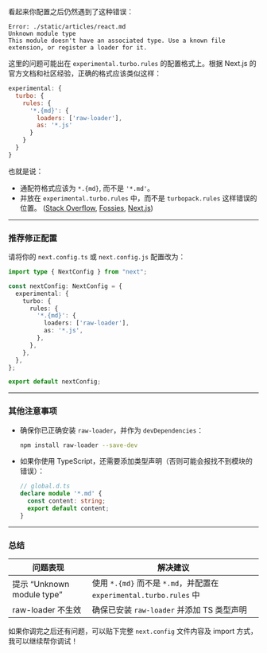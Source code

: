 看起来你配置之后仍然遇到了这种错误：

```
Error: ./static/articles/react.md  
Unknown module type  
This module doesn't have an associated type. Use a known file extension, or register a loader for it.
```

这里的问题可能出在 `experimental.turbo.rules` 的配置格式上。根据 Next.js 的官方文档和社区经验，正确的格式应该类似这样：

```js
experimental: {
  turbo: {
    rules: {
      '*.{md}': {
        loaders: ['raw-loader'],
        as: '*.js'
      }
    }
  }
}
```

也就是说：

* 通配符格式应该为 `*.{md}`, 而不是 `'*.md'`。
* 并放在 `experimental.turbo.rules` 中，而不是 `turbopack.rules` 这样错误的位置。
  ([Stack Overflow][1], [Fossies][2], [Next.js][3])

---

### 推荐修正配置

请将你的 `next.config.ts` 或 `next.config.js` 配置改为：

```ts
import type { NextConfig } from "next";

const nextConfig: NextConfig = {
  experimental: {
    turbo: {
      rules: {
        '*.{md}': {
          loaders: ['raw-loader'],
          as: '*.js',
        },
      },
    },
  },
};

export default nextConfig;
```

---

### 其他注意事项

* 确保你已正确安装 `raw-loader`，并作为 `devDependencies`：

  ```bash
  npm install raw-loader --save-dev
  ```
* 如果你使用 TypeScript，还需要添加类型声明（否则可能会报找不到模块的错误）：

  ```ts
  // global.d.ts
  declare module '*.md' {
    const content: string;
    export default content;
  }
  ```

---

### 总结

| 问题表现                     | 解决建议                                                     |
| ------------------------ | -------------------------------------------------------- |
| 提示 “Unknown module type” | 使用 `*.{md}` 而不是 `*.md`，并配置在 `experimental.turbo.rules` 中 |
| raw-loader 不生效           | 确保已安装 `raw-loader` 并添加 TS 类型声明                           |

如果你调完之后还有问题，可以贴下完整 `next.config` 文件内容及 import 方式，我可以继续帮你调试！

[1]: https://stackoverflow.com/questions/79500664/configuring-raw-loader-with-turbopack?utm_source=chatgpt.com "next.js - Configuring \"raw-loader\" with turbopack - Stack Overflow"
[2]: https://fossies.org/linux/next.js/docs/01-app/03-api-reference/05-config/01-next-config-js/turbopack.mdx?utm_source=chatgpt.com "Next.js: .../01-next-config-js/turbopack.mdx | Fossies"
[3]: https://nextjs.org/docs/app/api-reference/config/next-config-js/turbo?utm_source=chatgpt.com "next.config.js: turbo | Next.js"
